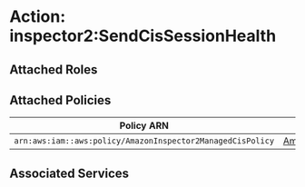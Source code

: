 # Action: inspector2:SendCisSessionHealth

## Attached Roles

## Attached Policies

| Policy ARN | Policy Name |
|------------|-------------|
| `arn:aws:iam::aws:policy/AmazonInspector2ManagedCisPolicy` | [AmazonInspector2ManagedCisPolicy](../policies.md#amazoninspector2managedcispolicy) |

## Associated Services

